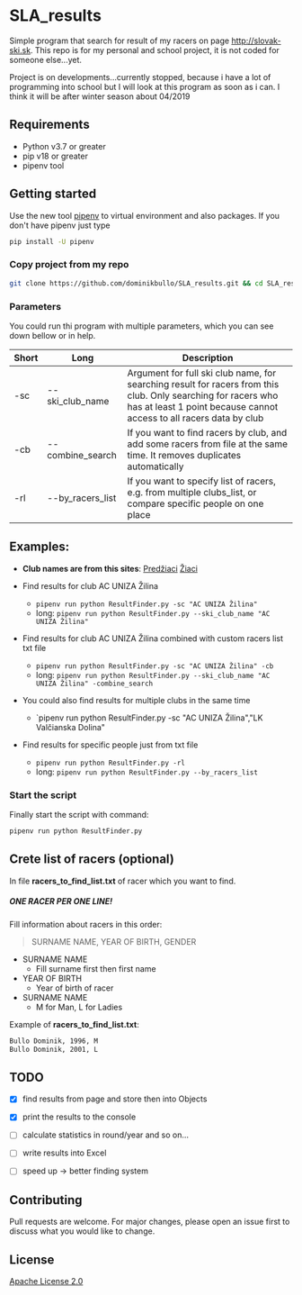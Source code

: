 # SLA_results
Simple program that search for result of my racers on page http://slovak-ski.sk.
This repo is for my personal and school project, it is not coded for someone else...yet.

Project is on developments...currently stopped, 
because i have a lot of programming into school but I will look at this program as soon as i can.
I think it will be after winter season about 04/2019

## Requirements
* Python v3.7 or greater
* pip v18 or greater
* pipenv tool
  
## Getting started

Use the new tool [pipenv](https://pipenv.readthedocs.io/en/latest/) to virtual environment and also packages.
If you don't have pipenv just type
```bash
pip install -U pipenv
 ```
### Copy project from my repo
```bash
git clone https://github.com/dominikbullo/SLA_results.git && cd SLA_results
```

### Parameters
You could run thi program with multiple parameters, which you can see down bellow or in help.

Short        | Long             | Description
------------ | ---------------- | -------------
-sc          | --ski_club_name  | Argument for full ski club name, for searching result for racers from this club. Only searching for racers who has at least 1 point because cannot access to all racers data by club
-cb          | --combine_search | If you want to find racers by club, and add some racers from file at the same time. It removes duplicates automatically
-rl          | --by_racers_list | If you want to specify list of racers, e.g. from multiple clubs_list, or compare specific people on one place


## Examples:
* **Club names are from this sites**: 
[Predžiaci](http://www.slovak-ski.sk/zjazdove-lyzovanie/pohare/jednotlivci$17.html)
[Žiaci](http://www.slovak-ski.sk/zjazdove-lyzovanie/pohare/jednotlivci$18.html)

* Find results for club AC UNIZA Žilina
    * `pipenv run python ResultFinder.py -sc "AC UNIZA Žilina"`
    * long:  `pipenv run python ResultFinder.py --ski_club_name "AC UNIZA Žilina"`
   
* Find results for club AC UNIZA Žilina combined with custom racers list txt file
    * `pipenv run python ResultFinder.py -sc "AC UNIZA Žilina" -cb`
    * long: `pipenv run python ResultFinder.py --ski_club_name "AC UNIZA Žilina" -combine_search`
    
* You could also find results for multiple clubs in the same time
    * `pipenv run python ResultFinder.py -sc "AC UNIZA Žilina","LK Valčianska Dolina"

* Find results for specific people just from txt file
    * `pipenv run python ResultFinder.py -rl`
    * long: `pipenv run python ResultFinder.py --by_racers_list`

### Start the script
Finally start the script with command:
```bash
pipenv run python ResultFinder.py
```

## Crete list of racers (optional)
In file **racers_to_find_list.txt** of racer which you want to find.

##### ONE RACER PER ONE LINE!
Fill information about racers in this order:
> SURNAME NAME, YEAR OF BIRTH, GENDER

* SURNAME NAME
  * Fill surname first then first name
* YEAR OF BIRTH
  * Year of birth of racer
* SURNAME NAME
  * M for Man, L for Ladies

Example of **racers_to_find_list.txt**:
```bash
Bullo Dominik, 1996, M
Bullo Dominik, 2001, L
```

## TODO
- [x] find results from page and store then into Objects
- [x] print the results to the console
- [ ] calculate statistics in round/year and so on...
- [ ] write results into Excel
- [ ] speed up → better finding system 


## Contributing
Pull requests are welcome. For major changes, please open an issue first to discuss what you would like to change.

## License
[Apache License 2.0](https://choosealicense.com/licenses/apache-2.0/#)